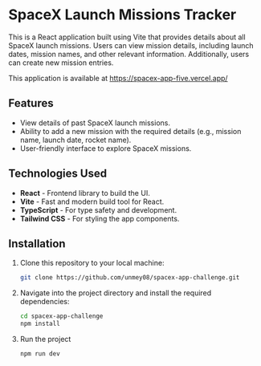# SpaceX Launch Missions Tracker

This is a React application built using Vite that provides details about all SpaceX launch missions. Users can view mission details, including launch dates, mission names, and other relevant information. Additionally, users can create new mission entries.

This application is available at https://spacex-app-five.vercel.app/

## Features

- View details of past SpaceX launch missions.
- Ability to add a new mission with the required details (e.g., mission name, launch date, rocket name).
- User-friendly interface to explore SpaceX missions.

## Technologies Used

- **React** - Frontend library to build the UI.
- **Vite** - Fast and modern build tool for React.
- **TypeScript** - For type safety and development.
- **Tailwind CSS** - For styling the app components.

## Installation

1. Clone this repository to your local machine:

   ```bash
   git clone https://github.com/unmey08/spacex-app-challenge.git
   ```

2. Navigate into the project directory and install the required dependencies:

   ```bash
   cd spacex-app-challenge
   npm install
   ```

3. Run the project

   ```bash
   npm run dev
   ```
